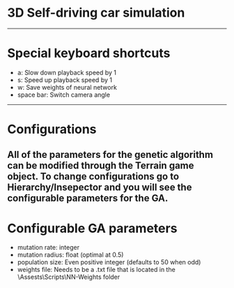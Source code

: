 # 3D Self-driving car simulation
---
# Special keyboard shortcuts
 - a: Slow down playback speed by 1
 - s: Speed up playback speed by 1
 - w: Save weights of neural network
 - space bar: Switch camera angle
---
# Configurations
All of the parameters for the genetic algorithm can be modified through the Terrain game object.
To change configurations go to Hierarchy/Insepector and you will see the configurable parameters for the GA.
---
# Configurable GA parameters
 - mutation rate: integer
 - mutation radius: float (optimal at 0.5)
 - population size: Even positive integer (defaults to 50 when odd)
 - weights file: Needs to be a .txt file that is located in the \Assests\Scripts\NN-Weights folder
